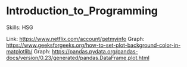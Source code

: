# Introduction_to_Programming
Skills: HSG

Link: https://www.netflix.com/account/getmyinfo
Graph: https://www.geeksforgeeks.org/how-to-set-plot-background-color-in-matplotlib/
Graph: https://pandas.pydata.org/pandas-docs/version/0.23/generated/pandas.DataFrame.plot.html
